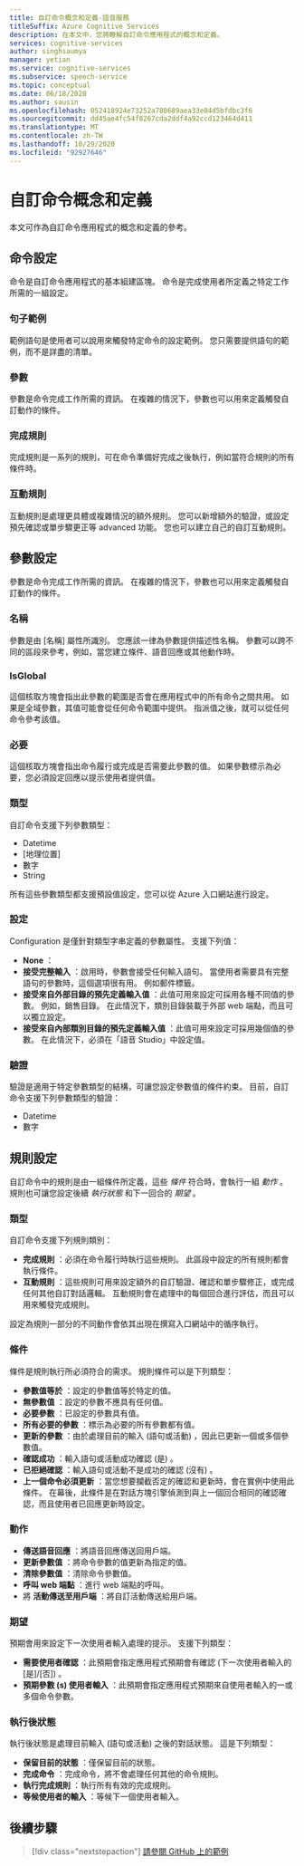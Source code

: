 ```yaml
---
title: 自訂命令概念和定義-語音服務
titleSuffix: Azure Cognitive Services
description: 在本文中，您將瞭解自訂命令應用程式的概念和定義。
services: cognitive-services
author: singhsaumya
manager: yetian
ms.service: cognitive-services
ms.subservice: speech-service
ms.topic: conceptual
ms.date: 06/18/2020
ms.author: sausin
ms.openlocfilehash: 052418924e73252a780689aea33e84d5bfdbc3f6
ms.sourcegitcommit: dd45ae4fc54f8267cda2ddf4a92ccd123464d411
ms.translationtype: MT
ms.contentlocale: zh-TW
ms.lasthandoff: 10/29/2020
ms.locfileid: "92927646"
---
```

# <a name="custom-commands-concepts-and-definitions"></a>自訂命令概念和定義

本文可作為自訂命令應用程式的概念和定義的參考。

## <a name="commands-configuration"></a>命令設定
命令是自訂命令應用程式的基本組建區塊。 命令是完成使用者所定義之特定工作所需的一組設定。

### <a name="example-sentences"></a>句子範例
範例語句是使用者可以說用來觸發特定命令的設定範例。 您只需要提供語句的範例，而不是詳盡的清單。 

### <a name="parameters"></a>參數
參數是命令完成工作所需的資訊。 在複雜的情況下，參數也可以用來定義觸發自訂動作的條件。

### <a name="completion-rules"></a>完成規則
完成規則是一系列的規則，可在命令準備好完成之後執行，例如當符合規則的所有條件時。

### <a name="interaction-rules"></a>互動規則
互動規則是處理更具體或複雜情況的額外規則。 您可以新增額外的驗證，或設定預先確認或單步驟更正等 advanced 功能。 您也可以建立自己的自訂互動規則。

## <a name="parameters-configuration"></a>參數設定

參數是命令完成工作所需的資訊。 在複雜的情況下，參數也可以用來定義觸發自訂動作的條件。

### <a name="name"></a>名稱
參數是由 [名稱] 屬性所識別。 您應該一律為參數提供描述性名稱。 參數可以跨不同的區段來參考，例如，當您建立條件、語音回應或其他動作時。
 
### <a name="isglobal"></a>IsGlobal
這個核取方塊會指出此參數的範圍是否會在應用程式中的所有命令之間共用。 如果是全域參數，其值可能會從任何命令範圍中提供。 指派值之後，就可以從任何命令參考該值。 

### <a name="required"></a>必要
這個核取方塊會指出命令履行或完成是否需要此參數的值。 如果參數標示為必要，您必須設定回應以提示使用者提供值。

### <a name="type"></a>類型
自訂命令支援下列參數類型：

* Datetime
* [地理位置]
* 數字
* String

所有這些參數類型都支援預設值設定，您可以從 Azure 入口網站進行設定。

### <a name="configuration"></a>設定
Configuration 是僅針對類型字串定義的參數屬性。 支援下列值：

* **None** ：
* **接受完整輸入** ：啟用時，參數會接受任何輸入語句。 當使用者需要具有完整語句的參數時，這個選項很有用。 例如郵件標籤。
* **接受來自外部目錄的預先定義輸入值** ：此值可用來設定可採用各種不同值的參數。 例如，銷售目錄。 在此情況下，類別目錄裝載于外部 web 端點，而且可以獨立設定。
* **接受來自內部類別目錄的預先定義輸入值** ：此值可用來設定可採用幾個值的參數。 在此情況下，必須在「語音 Studio」中設定值。


### <a name="validation"></a>驗證
驗證是適用于特定參數類型的結構，可讓您設定參數值的條件約束。 目前，自訂命令支援下列參數類型的驗證：

* Datetime
* 數字

## <a name="rules-configuration"></a>規則設定
自訂命令中的規則是由一組條件所定義，這些 *條件* 符合時，會執行一組 *動作* 。 規則也可讓您設定後續 *執行狀態* 和下一回合的 *期望* 。

### <a name="types"></a>類型
自訂命令支援下列規則類別：

* **完成規則** ：必須在命令履行時執行這些規則。 此區段中設定的所有規則都會執行條件。 
* **互動規則** ：這些規則可用來設定額外的自訂驗證、確認和單步驟修正，或完成任何其他自訂對話邏輯。 互動規則會在處理中的每個回合進行評估，而且可以用來觸發完成規則。

設定為規則一部分的不同動作會依其出現在撰寫入口網站中的循序執行。

### <a name="conditions"></a>條件
條件是規則執行所必須符合的需求。 規則條件可以是下列類型：

* **參數值等於** ：設定的參數值等於特定的值。
* **無參數值** ：設定的參數不應具有任何值。
* **必要參數** ：已設定的參數具有值。
* **所有必要的參數** ：標示為必要的所有參數都有值。
* **更新的參數** ：由於處理目前的輸入 (語句或活動) ，因此已更新一個或多個參數值。
* **確認成功** ：輸入語句或活動成功確認 (是) 。
* **已拒絕確認** ：輸入語句或活動不是成功的確認 (沒有) 。
* **上一個命令必須更新** ：當您想要攔截否定的確認和更新時，會在實例中使用此條件。 在幕後，此條件是在對話方塊引擎偵測到與上一個回合相同的確認確認，而且使用者已回應更新時設定。

### <a name="actions"></a>動作
* **傳送語音回應** ：將語音回應傳送回用戶端。
* **更新參數值** ：將命令參數的值更新為指定的值。
* **清除參數值** ：清除命令參數值。
* **呼叫 web 端點** ：進行 web 端點的呼叫。
* 將 **活動傳送至用戶端** ：將自訂活動傳送給用戶端。

### <a name="expectations"></a>期望
預期會用來設定下一次使用者輸入處理的提示。 支援下列類型：

* **需要使用者確認** ：此預期會指定應用程式預期會有確認 (下一次使用者輸入的 [是]/[否]) 。
* **預期參數 (s) 使用者輸入** ：此預期會指定應用程式預期來自使用者輸入的一或多個命令參數。

### <a name="post-execution-state"></a>執行後狀態
執行後狀態是處理目前輸入 (語句或活動) 之後的對話狀態。 這是下列類型：

* **保留目前的狀態** ：僅保留目前的狀態。
* **完成命令** ：完成命令，將不會處理任何其他的命令規則。
* **執行完成規則** ：執行所有有效的完成規則。
* **等候使用者的輸入** ：等候下一個使用者輸入。



## <a name="next-steps"></a>後續步驟

> [!div class="nextstepaction"]
> [請參閱 GitHub 上的範例](https://aka.ms/speech/cc-samples)

